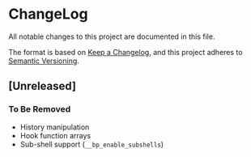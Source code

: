 # ChangeLog

All notable changes to this project are documented in this file.

The format is based on [Keep a Changelog], and this project adheres to [Semantic
Versioning].

[Keep a Changelog]: https://keepachangelog.com/en/1.0.0/
[Semantic Versioning]: https://semver.org/spec/v2.0.0.html

## [Unreleased]

### To Be Removed

- History manipulation
- Hook function arrays
- Sub-shell support (`__bp_enable_subshells`)
